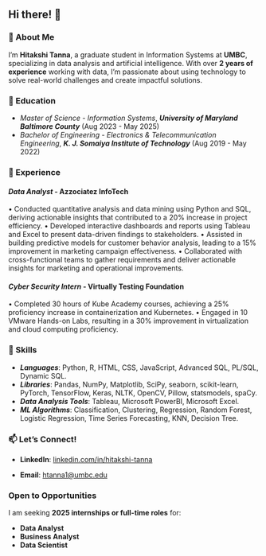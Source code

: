 ## Hi there! 👋
### 🚀 About Me
I’m **Hitakshi Tanna**, a graduate student in Information Systems at **UMBC**, specializing in data analysis and artificial intelligence. With over **2 years of experience** working with data, I’m passionate about using technology to solve real-world challenges and create impactful solutions. 

### 🏫 Education
- *Master of Science - Information Systems*, ***University of Maryland Baltimore County*** (Aug 2023 - May 2025)
- *Bachelor of Engineering - Electronics & Telecommunication Engineering*, ***K. J. Somaiya Institute of Technology*** (Aug 2019 - May 2022)


### 🏢 Experience
#### *Data Analyst* - Azzociatez InfoTech
•	Conducted quantitative analysis and data mining using Python and SQL, deriving actionable insights that contributed to a 20% increase in project efficiency.
•	Developed interactive dashboards and reports using Tableau and Excel to present data-driven findings to stakeholders.
•	Assisted in building predictive models for customer behavior analysis, leading to a 15% improvement in marketing campaign effectiveness.
•	Collaborated with cross-functional teams to gather requirements and deliver actionable insights for marketing and operational improvements.

#### *Cyber Security Intern* - Virtually Testing Foundation 
•	Completed 30 hours of Kube Academy courses, achieving a 25% proficiency increase in containerization and Kubernetes.
•	Engaged in 10 VMware Hands-on Labs, resulting in a 30% improvement in virtualization and cloud computing proficiency.


### 🎯  Skills 
- ***Languages***: Python, R, HTML, CSS, JavaScript, Advanced SQL, PL/SQL, Dynamic SQL.
- ***Libraries***:  Pandas, NumPy, Matplotlib, SciPy, seaborn, scikit-learn, PyTorch, TensorFlow, Keras, NLTK, OpenCV, Pillow, statsmodels, spaCy.
- ***Data Analysis Tools***: Tableau, Microsoft PowerBI, Microsoft Excel.
- ***ML Algorithms***: Classification, Clustering, Regression, Random Forest, Logistic Regression, Time Series Forecasting, KNN, Decision Tree.


### 📫 Let’s Connect!

- **LinkedIn**: [linkedin.com/in/hitakshi-tanna](https://www.linkedin.com/in/hitakshi-tanna)
<!--**GitHub**: [github.com/Hitakshi20](https://github.com/Hitakshi20)-->
- **Email**: [htanna1@umbc.edu](mailto:htanna1@umbc.edu)


<!--
### 🌱 Currently Learning
- **Advacned Airtifical Intelligence Algorithms**
- **Ethical Issues in AI**
-->


### Open to Opportunities
I am seeking **2025 internships or full-time roles** for:
- **Data Analyst**
- **Business Analyst**
- **Data Scientist**
